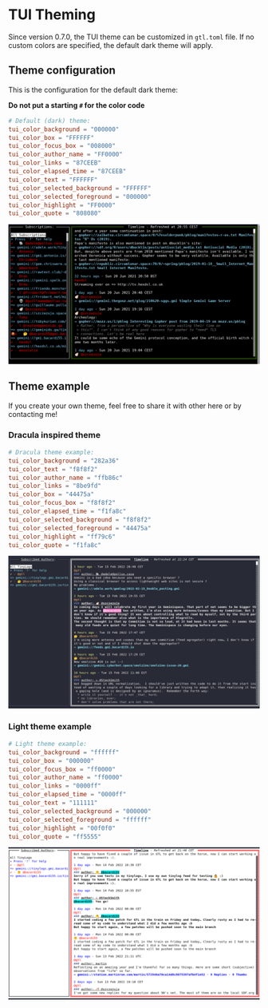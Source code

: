# TUI Theming

Since version 0.7.0, the TUI theme can be customized in `gtl.toml` file. If no custom colors are specified, the default dark theme will apply.

## Theme configuration

This is the configuration for the default dark theme:

**Do not put a starting `#` for the color code**

```toml
# Default (dark) theme:
tui_color_background = "000000"
tui_color_box = "FFFFFF"
tui_color_focus_box = "008000"
tui_color_author_name = "FF0000"
tui_color_links = "87CEEB"
tui_color_elapsed_time = "87CEEB"
tui_color_text = "FFFFFF"
tui_color_selected_background = "FFFFFF"
tui_color_selected_foreground = "000000"
tui_color_highlight = "FF0000"
tui_color_quote = "808080"
```

![Gtl TUI screenshot](/docs/images/gtl_tui_screenshot.png)

## Theme example

If you create your own theme, feel free to share it with other here or by contacting me!

### Dracula inspired theme

```toml
# Dracula theme example:
tui_color_background = "282a36"
tui_color_text = "f8f8f2"
tui_color_author_name = "ffb86c"
tui_color_links = "8be9fd"
tui_color_box = "44475a"
tui_color_focus_box = "f8f8f2"
tui_color_elapsed_time = "f1fa8c"
tui_color_selected_background = "f8f8f2"
tui_color_selected_foreground = "44475a"
tui_color_highlight = "ff79c6"
tui_color_quote = "f1fa8c"
```

![Gtl TUI screenshot (dracula based theme example)](/docs/images/gtl_tui_screenshot_dracula.png)


### Light theme example

```toml
# Light theme example:
tui_color_background = "ffffff"
tui_color_box = "000000"
tui_color_focus_box = "ff0000"
tui_color_author_name = "ff0000"
tui_color_links = "0000ff"
tui_color_elapsed_time = "0000ff"
tui_color_text = "111111"
tui_color_selected_background = "000000"
tui_color_selected_foreground = "ffffff"
tui_color_highlight = "00f0f0"
tui_color_quote = "ff5555"
```

![Gtl TUI screenshot (light theme example)](/docs/images/gtl_tui_screenshot_light.png)

